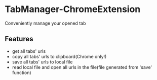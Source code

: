 # TabManager-ChromeExtension
Conveniently manage your opened tab 

## Features
- get all tabs' urls
- copy all tabs' urls to clipboard(Chrome only!)
- save all tabs' urls to local file
- read local file and open all urls in the file(file generated from 'save' function)


